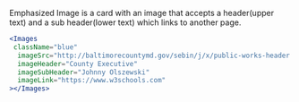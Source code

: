 Emphasized Image is a card with an image that accepts a header(upper text) and a sub header(lower text) which links to another page.

```jsx
<Images
 className="blue"
  imageSrc="http://baltimorecountymd.gov/sebin/j/x/public-works-header.jpg"
  imageHeader="County Executive"
  imageSubHeader="Johnny Olszewski"
  imageLink="https://www.w3schools.com"
></Images>
```